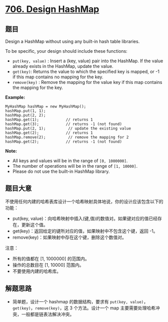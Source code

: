 # [706. Design HashMap](https://leetcode.com/problems/design-hashmap/)


## 题目

Design a HashMap without using any built-in hash table libraries.

To be specific, your design should include these functions:

- `put(key, value)` : Insert a (key, value) pair into the HashMap. If the value already exists in the HashMap, update the value.
- `get(key)`: Returns the value to which the specified key is mapped, or -1 if this map contains no mapping for the key.
- `remove(key)` : Remove the mapping for the value key if this map contains the mapping for the key.

**Example:**

    MyHashMap hashMap = new MyHashMap();
    hashMap.put(1, 1);          
    hashMap.put(2, 2);         
    hashMap.get(1);            // returns 1
    hashMap.get(3);            // returns -1 (not found)
    hashMap.put(2, 1);          // update the existing value
    hashMap.get(2);            // returns 1 
    hashMap.remove(2);          // remove the mapping for 2
    hashMap.get(2);            // returns -1 (not found)

**Note:**

- All keys and values will be in the range of `[0, 1000000]`.
- The number of operations will be in the range of `[1, 10000]`.
- Please do not use the built-in HashMap library.


## 题目大意

不使用任何内建的哈希表库设计一个哈希映射具体地说，你的设计应该包含以下的功能：

- put(key, value)：向哈希映射中插入(键,值)的数值对。如果键对应的值已经存在，更新这个值。
- get(key)：返回给定的键所对应的值，如果映射中不包含这个键，返回 -1。
- remove(key)：如果映射中存在这个键，删除这个数值对。

注意：

- 所有的值都在 [1, 1000000] 的范围内。
- 操作的总数目在 [1, 10000] 范围内。
- 不要使用内建的哈希库。


## 解题思路


- 简单题，设计一个 hashmap 的数据结构，要求有 `put(key, value)`，`get(key)`，`remove(key)`，这 3 个方法。设计一个 map 主要需要处理哈希冲突，一般都是链表法解决冲突。
